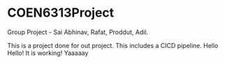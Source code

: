 # COEN6313Project
Group Project - Sai Abhinav, Rafat, Proddut, Adil.

This is a project done for out project. This includes a CICD pipeline.
Hello Hello!
It is working! Yaaaaay
